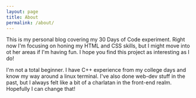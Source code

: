 ```yaml
---
layout: page
title: About
permalink: /about/
---
```


This is my personal blog covering my 30 Days of Code experiment. Right now I'm focusing on honing my HTML and CSS skills, but I might move into ot
her areas if I'm having fun. I hope you find this project as interesting as I do!

I'm not a total beginner. I have  C++ experience from my college days and know my way around a linux terminal. I've also done web-dev stuff in the
 past, but I always felt like a bit of a charlatan in the front-end realm. Hopefully I can change that!
